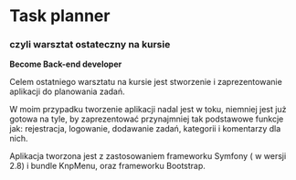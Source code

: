 # Task planner
### czyli warsztat ostateczny na kursie 
__Become Back-end developer__

Celem ostatniego warsztatu na kursie jest stworzenie i zaprezentowanie aplikacji do planowania zadań.

W moim przypadku tworzenie aplikacji nadal jest w toku, niemniej jest już gotowa na tyle, 
by zaprezentować przynajmniej tak podstawowe funkcje jak: rejestracja, logowanie, dodawanie zadań,
kategorii i komentarzy dla nich. 

Aplikacja tworzona jest z zastosowaniem frameworku Symfony ( w wersji 2.8) i bundle KnpMenu, oraz frameworku Bootstrap.
